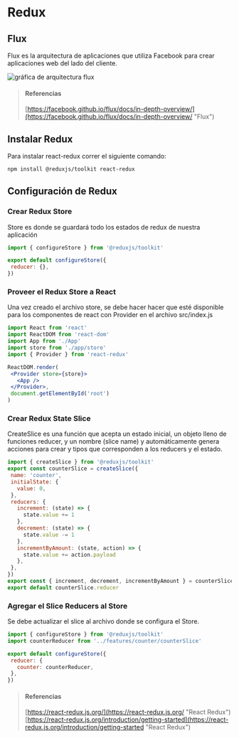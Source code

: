 # Redux

## Flux

Flux es la arquitectura de aplicaciones que utiliza Facebook para crear aplicaciones web del lado del cliente.

![gráfica de arquitectura flux](redux/flux.png)

> #### Referencias
> [https://facebook.github.io/flux/docs/in-depth-overview/](https://facebook.github.io/flux/docs/in-depth-overview/ "Flux")

## Instalar Redux

Para instalar react-redux correr el siguiente comando:

~~~bash
npm install @reduxjs/toolkit react-redux
~~~

## Configuración de Redux

### Crear Redux Store

Store es donde se guardará todo los estados de redux de nuestra aplicación

~~~jsx
import { configureStore } from '@reduxjs/toolkit'

export default configureStore({
 reducer: {},
})
~~~

### Proveer el Redux Store a React

Una vez creado el archivo store, se debe hacer hacer que esté disponible para los componentes de react con Provider en el archivo src/index.js

~~~jsx
import React from 'react'
import ReactDOM from 'react-dom'
import App from './App'
import store from './app/store'
import { Provider } from 'react-redux'

ReactDOM.render(
 <Provider store={store}>
   <App />
 </Provider>,
 document.getElementById('root')
)
~~~

### Crear Redux State Slice

CreateSlice es una función que acepta un estado inicial, un objeto lleno de funciones reducer, y un nombre (slice name) y automáticamente genera acciones para crear y tipos que corresponden a los reducers y el estado.

~~~jsx
import { createSlice } from '@reduxjs/toolkit'
export const counterSlice = createSlice({
 name: 'counter',
 initialState: {
   value: 0,
 },
 reducers: {
   increment: (state) => {
     state.value += 1
   },
   decrement: (state) => {
     state.value -= 1
   },
   incrementByAmount: (state, action) => {
     state.value += action.payload
   },
 },
})
export const { increment, decrement, incrementByAmount } = counterSlice.actions
export default counterSlice.reducer
~~~

### Agregar el Slice Reducers al Store

Se debe actualizar el slice al archivo donde se configura el Store.

~~~jsx
import { configureStore } from '@reduxjs/toolkit'
import counterReducer from '../features/counter/counterSlice'

export default configureStore({
 reducer: {
   counter: counterReducer,
 },
})
~~~

> #### Referencias
> [https://react-redux.js.org/](https://react-redux.js.org/ "React Redux")
> [https://react-redux.js.org/introduction/getting-started](https://react-redux.js.org/introduction/getting-started "React Redux")